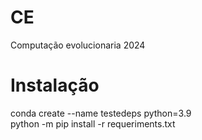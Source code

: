 # CE
Computação evolucionaria 2024

# Instalação

conda create --name testedeps python=3.9  
python -m pip install -r requeriments.txt
